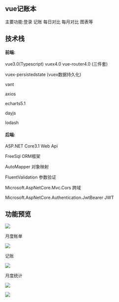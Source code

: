 ## vue记账本



主要功能:登录 记账 每日对比 每月对比 图表等





## 技术栈

#### 前端:

vue3.0(Typescript)  vuex4.0 vue-router4.0 (三件套)

vuex-persistedstate  (vuex数据持久化)

vant

axios

echarts5.1 

dayjs

lodash



#### 后端:

ASP.NET Core3.1 Web Api

FreeSql               ORM框架

AutoMapper      对象映射

FluentValidation        参数验证

Microsoft.AspNetCore.Mvc.Cors       跨域

Microsoft.AspNetCore.Authentication.JwtBearer                JWT



## 功能预览

![](mdresourcefile/dl.png)



月度帐单

![](mdresourcefile/bill.png)







 记账

![](mdresourcefile/addbill.png)



月度统计

![](mdresourcefile/stat.gif)



![](mdresourcefile/data.png)

